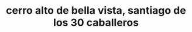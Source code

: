 ---
title: cerro alto de bella vista, santiago de los 30 caballeros
url: /cerro-alto-de-bella-vista-santiago-de-los-30-caballeros/
latitude: 19.436
longitude: -70.709
---